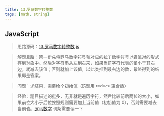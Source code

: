 ```yaml
---
title: 13.罗马数字转整数
tags: [math, string]
---
```


## JavaScript

> 思路源码：[13.罗马数字转整数.js](https://github.com/youngjuning/youngjuning.github.io/blob/main/docs/leetcode/13.罗马数字转整数.js)

> 解题思路：第一步先将罗马数字符号和对应的拉丁数字符号以键值对的形式存到对象中。然后对字符串从左到右来，如果当前字符代表的值小于其右边，就减去该值；否则就加上该值。以此类推到最右边的数，最终得到的结果即是答案。

> 问题：求结果，需要给个初始值（该题用 reduce 更合适）

> 经验：题目描述的挺多，无非就是遍历字符，然后比较前后两位的大小，如果前位大小于后位按照规则需要加上当前值（初始值为 0），否则需要减去当前值。[罗马数字](https://baike.baidu.com/item/%E7%BD%97%E9%A9%AC%E6%95%B0%E5%AD%97) 词条需要读一下
